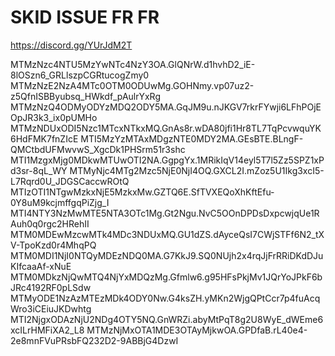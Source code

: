 # SKID ISSUE FR FR
https://discord.gg/YUrJdM2T

MTMzNzc4NTU5MzYwNTc4NzY3OA.GlQNrW.d1hvhD2_iE-8lOSzn6_GRLlszpCGRtucogZmy0
MTMzNzE2NzA4MTc0OTM0ODUwMg.GOHNmy.vp07uz2-z5QfnISBByubsq_HWkdf_pAulrYxRg
MTMzNzQ4ODMyODYzMDQ2ODY5MA.GqJM9u.nJKGV7rkrFYwji6LFhPOjEOpJR3k3_ix0pUMHo
MTMzNDUxODI5Nzc1MTcxNTkxMQ.GnAs8r.wDA80jfi1Hr8TL7TqPcvwquYK6HdFMK7fnZIcE
MTI5MzYzMTAxMDgzNTE0MDY2MA.GEsBTE.BLngF-QMCtbdUFMwvwS_XgcDk1PHSrm51r3shc
MTI1MzgxMjg0MDkwMTUwOTI2NA.GgpgYx.1MRikIqV14eyl5T7l5Zz5SPZ1xPd3sr-8qL_WY
MTMyNjc4MTg2Mzc5NjE0NjI4OQ.GXCL2I.mZoz5U1Ikg3xcI5-L7Rqrd0U_JDGSCaccwROtQ
MTIzOTI1NTgwMzkxNjE5MzkxMw.GZTQ6E.SfTVXEQoXhKftEfu-0Y8uM9kcjmffgqPiZjg_I
MTI4NTY3NzMwMTE5NTA3OTc1Mg.Gt2Ngu.NvC5OOnDPDsDxpcwjqUe1RAuh0q0rgc2HRehII
MTM0MDEwMzcwMTk4MDc3NDUxMQ.GU1dZS.dAyceQsI7CWjSTFf6N2_tXV-TpoKzd0r4MhqPQ
MTM0MDI1NjI0NTQyMDEzNDQ0MA.G7KkJ9.SQ0NUjh2x4rqJjFrRRiDKdDJuKIfcaaAf-xNuE
MTM0MDkzNjQwMTQ4NjYxMDQzMg.Gfmlw6.g95HFsPkjMv1JQrYoJPkF6bJRc4192RF0pLSdw
MTMyODE1NzAzMTEzMDk4ODY0Nw.G4ksZH.yMKn2WjgQPtCcr7p4fuAcqWro3iCEiuJKDwhtg
MTI2NjgxODAzNjU2NDg4OTY5NQ.GnWRZi.abyMtPqT8g2U8WyE_dWEme6xcILrHMFiXA2_L8
MTMzNjMxOTA1MDE3OTAyMjkwOA.GPDfaB.rL40e4-2e8mnFVuPRsbFQ232D2-9ABBjG4DzwI
